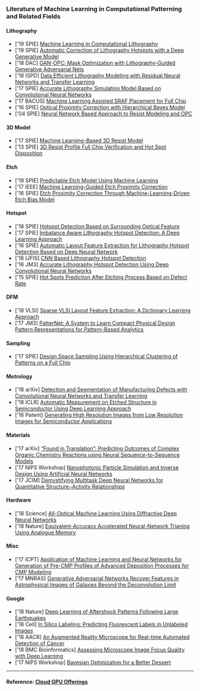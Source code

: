 ### Literature of Machine Learning in Computational Patterning and Related Fields


#### Lithography
- ['19 SPIE] [Machine Learning in Computational Lithography](https://www.ebeam.org/docs/SPIE2019-yu-cao.pdf)
- ['19 SPIE] [Automatic Correction of Lithography Hotspots with a Deep Generative Model](https://www.spiedigitallibrary.org/conference-proceedings-of-spie/10961/1096105/Automatic-correction-of-lithography-hotspots-with-a-deep-generative-model/10.1117/12.2514884.full)
- ['18 DAC] [GAN-OPC: Mask Optimization with Lithography-Guided Generative Adversarial Nets](http://www.cse.cuhk.edu.hk/~byu/papers/C73-DAC2018-GAN-OPC.pdf)
- ['18 ISPD] [Data Efficient Lithography Modeling with Residual Neural Networks and Transfer Learning](https://dl.acm.org/citation.cfm?id=3178242)
- ['17 SPIE] [Accurate Lithography Simulation Model Based on Convolutional Neural Networks](https://www.spiedigitallibrary.org/conference-proceedings-of-spie/10147/1/Accurate-lithography-simulation-model-based-on-convolutional-neural-networks/10.1117/12.2257871.full)
- ['17 BACUS] [Machine Learning Assisted SRAF Placement for Full Chip](https://www.spiedigitallibrary.org/conference-proceedings-of-spie/10451/2283493/Machine-learning-assisted-SRAF-placement-for-full-chip/10.1117/12.2283493.full)
- ['16 SPIE] [Optical Proximity Correction with Hierarchical Bayes Model](https://www.spiedigitallibrary.org/journals/journal-of-micro-nanolithography-mems-and-moems/volume-15/issue-02/021009/Optical-proximity-correction-with-hierarchical-Bayes-model/10.1117/1.JMM.15.2.021009.full)
- ['04 SPIE] [Neural Network Based Approach to Resist Modeling and OPC](https://www.spiedigitallibrary.org/conference-proceedings-of-spie/5377/0000/Neural-network-based-approach-to-resist-modeling-and-OPC/10.1117/12.535931.full)


#### 3D Model
- ['17 SPIE] [Machine Learning-Based 3D Resist Model](https://www.spiedigitallibrary.org/conference-proceedings-of-spie/10147/101471D/Machine-learning-based-3D-resist-model/10.1117/12.2257904.full)
- ['13 SPIE] [3D Resist Profile Full Chip Verification and Hot Spot Disposition](https://www.spiedigitallibrary.org/conference-proceedings-of-spie/8683/86831N/3D-resist-profile-full-chip-verification-and-hot-spot-disposition/10.1117/12.2010595.full)


#### Etch
- ['19 SPIE] [Predictable Etch Model Using Machine Learning](https://www.spiedigitallibrary.org/conference-proceedings-of-spie/10961/1096106/Predictable-etch-model-using-machine-learning/10.1117/12.2515271.full)
- ['17 IEEE] [Machine Learning-Guided Etch Proximity Correction](https://ieeexplore.ieee.org/document/7738596/)
- ['16 SPIE] [Etch Proximity Correction Through Machine-Learning-Driven Etch Bias Model](https://www.spiedigitallibrary.org/conference-proceedings-of-spie/9782/97820O/Etch-proximity-correction-through-machine-learning-driven-etch-bias-model/10.1117/12.2219057.full)


#### Hotspot
- ['18 SPIE] [Hotspot Detection Based on Surrounding Optical Feature](https://www.spiedigitallibrary.org/conference-proceedings-of-spie/10588/105880I/Hotspot-detection-based-on-surrounding-optical-feature/10.1117/12.2297189.full)
- ['17 SPIE] [Imbalance Aware Lithography Hotspot Detection: A Deep Learning Approach](https://www.spiedigitallibrary.org/conference-proceedings-of-spie/10148/1014807/Imbalance-aware-lithography-hotspot-detection-a-deep-learning-approach/10.1117/12.2258374.full)
- ['16 SPIE] [Automatic Layout Feature Extraction for Lithography Hotspot Detection Based on Deep Neural Network](https://www.spiedigitallibrary.org/conference-proceedings-of-spie/9781/97810H/Automatic-layout-feature-extraction-for-lithography-hotspot-detection-based-on/10.1117/12.2217746.full)
- ['16 IJFIS] [CNN Based Lithography Hotspot Detection](http://www.ijfis.org/journal/view.html?doi=10.5391/IJFIS.2016.16.3.208)
- ['16 JM3] [Accurate Lithography Hotspot Detection Using Deep Convolutional Neural Networks](https://www.spiedigitallibrary.org/journals/journal-of-micro-nanolithography-mems-and-moems/volume-15/issue-04/043507/Accurate-lithography-hotspot-detection-using-deep-convolutional-neural-networks/10.1117/1.JMM.15.4.043507.full)
- ['15 SPIE] [Hot Spots Prediction After Etching Process Based on Defect Rate](https://www.spiedigitallibrary.org/conference-proceedings-of-spie/9426/942610/Hot-spots-prediction-after-etching-process-based-on-defect-rate/10.1117/12.2085726.full)


#### DFM
- ['18 VLSI] [Sparse VLSI Layout Feature Extraction: A Dictionary Learning Approach](https://ieeexplore.ieee.org/abstract/document/8429415/)
- ['17 JM3] [PatterNet: A System to Learn Compact Physical Design Pattern Representations for Pattern-Based Analytics](https://www.spiedigitallibrary.org/journals/journal-of-micro-nanolithography-mems-and-moems/volume-16/issue-03/034505/PatterNet--a-system-to-learn-compact-physical-design-pattern/10.1117/1.JMM.16.3.034505.full)


#### Sampling
- ['17 SPIE] [Design Space Sampling Using Hierarchical Clustering of Patterns on a Full Chip](https://www.spiedigitallibrary.org/conference-proceedings-of-spie/10148/101480T/Design-space-sampling-using-hierarchical-clustering-of-patterns-on-a/10.1117/12.2257988.full)


#### Metrology
- ['18 arXiv] [Detection and Segmentation of Manufacturing Defects with Convolutional Neural Networks and Transfer Learning](https://arxiv.org/abs/1808.02518)
- ['18 ICLR] [Automatic Measurement on Etched Structure in Semiconductor Using Deep Learning Approach](https://openreview.net/forum?id=SJPO7JMyG)
- ['16 Patent] [Generating High Resolution Images from Low Resolution Images for Semiconductor Applications](https://patents.google.com/patent/US20170193680A1/en)


#### Materials
- ['17 arXiv] [“Found in Translation”: Predicting Outcomes of Complex Organic Chemistry Reactions using Neural Sequence-to-Sequence Models](https://arxiv.org/abs/1711.04810)
- ['17 NIPS Workshop] [Nanophotonic Particle Simulation and Inverse Design Using Artificial Neural Networks](https://arxiv.org/abs/1712.03222)
- ['17 JCIM] [Demystifying Multitask Deep Neural Networks for Quantitative Structure−Activity Relationships](https://pubs.acs.org/doi/abs/10.1021/acs.jcim.7b00087)


#### Hardware
- ['18 Science] [All-Optical Machine Learning Using Diffractive Deep Neural Networks](http://science.sciencemag.org/content/early/2018/07/25/science.aat8084)
- ['18 Nature] [Equivalent-Accuracy Accelerated Neural-Network Trianing Using Analogue Memory](https://www.nature.com/articles/s41586-018-0180-5)

#### Misc
- ['17 ICPT] [Application of Machine Learning and Neural Networks for Generation of Pre-CMP Profiles of Advanced Deposition Processes for CMP Modeling](https://ieeexplore.ieee.org/document/8237973/)
- ['17 MNRAS] [Generative Adversarial Networks Recover Features in Astrophysical Images of Galaxies Beyond the Deconvolution Limit](https://arxiv.org/abs/1702.00403)


#### Google
- ['18 Nature] [Deep Learning of Aftershock Patterns Following Large Earthquakes](https://www.nature.com/articles/s41586-018-0438-y)
- ['18 Cell] [In Silico Labeling: Predicting Fluorescent Labels in Unlabeled Images](http://www.cell.com/cell/fulltext/S0092-8674(18)30364-7)
- ['18 AACR] [An Augmented Reality Microscope for Real-time Automated Detection of Cancer](https://drive.google.com/file/d/1L5Yudm5k4ZGejYWMgy8z6KYMGJl4y5mc/view)
- ['18 BMC Bioinformatics] [Assessing Microscope Image Focus Quality with Deep Learning](https://link.springer.com/epdf/10.1186/s12859-018-2087-4?author_access_token=B2xI_982fxvaenWyJyDP2W_BpE1tBhCbnbw3BuzI2ROYy5G0gFw4ZscowvdBstPnqLDohxzYzX-DtcGwZRrm23u8apQfL6ps1RtQiVSDydvT3WuMUnH-vr4fJXH0F3oR-UuX3itRF7rGTKCZN0UaDQ%3D%3D)
- ['17 NIPS Workshop] [Bayesian Optimization for a Better Dessert](https://research.google.com/pubs/archive/46507.pdf)


---
#### Reference:  [Cloud GPU Offerings](https://github.com/binga/cloud-gpus)
